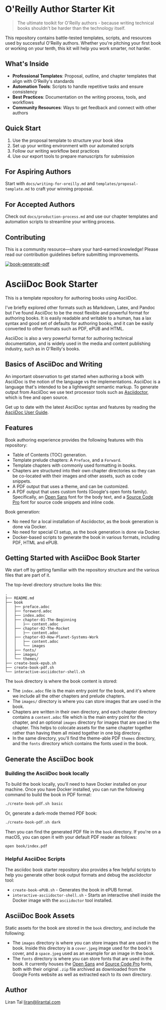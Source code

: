 # O'Reilly Author Starter Kit

> The ultimate toolkit for O'Reilly authors - because writing technical books
> shouldn't be harder than the technology itself.

This repository contains battle-tested templates, scripts, and resources used by
successful O'Reilly authors. Whether you're pitching your first book or working
on your tenth, this kit will help you work smarter, not harder.

## What's Inside

- **Professional Templates**: Proposal, outline, and chapter templates that align with O'Reilly's standards
- **Automation Tools**: Scripts to handle repetitive tasks and ensure consistency
- **Best Practices**: Documentation on the writing process, tools, and workflows
- **Community Resources**: Ways to get feedback and connect with other authors

## Quick Start

1. Use the proposal template to structure your book idea
2. Set up your writing environment with our automated scripts
3. Follow our writing workflow best practices
4. Use our export tools to prepare manuscripts for submission

## For Aspiring Authors

Start with `docs/writing-for-oreilly.md` and `templates/proposal-template.md` to
craft your winning proposal.

## For Accepted Authors

Check out `docs/production-process.md` and use our chapter templates and
automation scripts to streamline your writing process.

## Contributing

This is a community resource—share your hard-earned knowledge! Please read our
contribution guidelines before submitting improvements.

[![book-generate-pdf](https://github.com/lirantal/asciidoc-book-starter/actions/workflows/book-generate-pdf.yaml/badge.svg?branch=main)](https://github.com/lirantal/asciidoc-book-starter/actions/workflows/book-generate-pdf.yaml)

# AsciiDoc Book Starter

This is a template repository for authoring books using AsciiDoc.

I've briefly explored other formats such as Markdown, Latex, and Pandoc but I've found AsciiDoc to be the most flexible and powerful format for authoring books. It is easily readable and writable to a human, has a lax syntax and good set of defaults for authoring books, and it can be easily converted to other formats such as PDF, ePUB and HTML.

AsciiDoc is also a very powerful format for authoring technical documentation, and is widely used in the media and content publishing industry, such as in O'Reilly's books.

## Basics of AsciiDoc and Writing

An important observation to get started when authoring a book with AsciiDoc is the notion of the language vs the implementations. AsciiDoc is a language that's intended to be a lightweight semantic markup. To generate output from AsciiDoc we use text processor tools such as [Asciidoctor](https://asciidoctor.org/), which is free and open source.

Get up to date with the latest AsciiDoc syntax and features by reading the [AsciiDoc User Guide](https://asciidoctor.org/docs/asciidoc-writers-guide/).

## Features

Book authoring experience provides the following features with this repository:
- Table of Contents (TOC) generation.
- Template prelude chapters: A `Preface`, and a `Forward`.
- Template chapters with commonly used formatting in books.
- Chapters are structured into their own chapter directories so they can be co-located with their images and other assets, such as code snippets.
- A PDF output that uses a theme, and can be customized.
- A PDF output that uses custom fonts (Google's open fonts family). Specifically, an [Open Sans](https://fonts.google.com/specimen/Open+Sans) font for the body text, and a [Source Code Pro](https://fonts.google.com/specimen/Source+Code+Pro?query=source+code+pro) font for source code snippets and inline code.

Book generation:
- No need for a local installation of Asciidoctor, as the book generation is done via Docker.
- No need for special CI setup, as the book generation is done via Docker.
- Docker-based scripts to generate the book in various formats, including PDF, HTML and ePUB.

## Getting Started with AsciiDoc Book Starter

We start off by getting familiar with the repository structure and the various files that are part of it.

The top-level directory structure looks like this:

```
.
├── README.md
├── book
│   ├── preface.adoc
│   ├── foreword.adoc
│   ├── index.adoc
│   ├── chapter-01-The-Beginning
│   │   ├── content.adoc
│   ├── chapter-02-The-Rocket
│   │   ├── content.adoc
│   ├── chapter-03-How-Planet-Systems-Work
│   │   ├── content.adoc
│   │   └── images
│   ├── fonts/
│   ├── images/
│   └── themes/
├── create-book-epub.sh
├── create-book-pdf.sh
└── interactive-asciidoctor-shell.sh
```

The `book` directory is where the book content is stored:
- The `index.adoc` file is the main entry point for the book, and it's where we include all the other chapters and prelude chapters.
- The `images/` directory is where you can store images that are used in the book.
- Chapters are written in their own directory, and each chapter directory contains a `content.adoc` file which is the main entry point for the chapter, and an optional `images` directory for images that are used in the chapter. This helps to colocate assets for the same chapter together rather than having them all mixed together in one big directory.
- In the same directory, you'll find the theme-able PDF `themes` directory, and the `fonts` directory which contains the fonts used in the book.

## Generate the AsciiDoc book

### Building the AsciiDoc book locally

To build the book locally, you'll need to have Docker installed on your machine. Once you have Docker installed, you can run the following command to build the book in PDF format:

```bash
./create-book-pdf.sh basic
```

Or, generate a dark-mode themed PDF book:

```bash
./create-book-pdf.sh dark
```

Then you can find the generated PDF file in the `book` directory. If you're on a macOS, you can open it with your default PDF reader as follows:

```bash
open book/index.pdf
```

### Helpful AsciiDoc Scripts

The asciidoc book starter repository also provides a few helpful scripts to help you generate other book output formats and debug the asciidoctor tool:
- `create-book-ePUB.sh` - Generates the book in ePUB format.
- `interactive-asciidoctor-shell.sh` - Starts an interactive shell inside the Docker image with the `asciidoctor` tool installed.

## AsciiDoc Book Assets

Static assets for the book are stored in the `book` directory, and include the following:
- The `images` directory is where you can store images that are used in the book. Inside this directory is a `cover.jpeg` image used for the book's cover, and a `space.jpeg` used as an example for an image in the book.
- The `fonts` directory is where you can store fonts that are used in the book. It currently houses the [Open Sans](https://fonts.google.com/specimen/Open+Sans) and [Source Code Pro](https://fonts.google.com/specimen/Source+Code+Pro?query=source+code+pro) fonts, both with their original `.zip` file archived as downloaded from the Google Fonts website as well as extracted each to its own directory.

## Author

Liran Tal <liran@lirantal.com>
